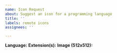 ```yaml
---
name: Icon Request
about: Suggest an icon for a programming language
title: ''
labels: remote icons
assignees: ''

---
```


**Language:**
**Extension(s):**
**Image (512x512):**
